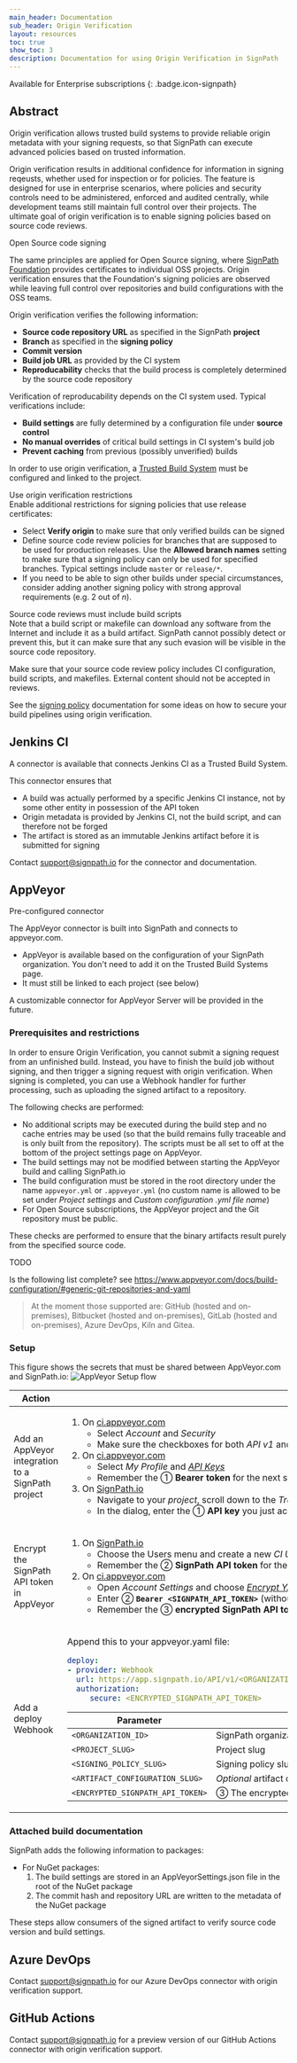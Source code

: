 ```yaml
---
main_header: Documentation
sub_header: Origin Verification
layout: resources
toc: true
show_toc: 3
description: Documentation for using Origin Verification in SignPath
---
```


Available for Enterprise subscriptions
{: .badge.icon-signpath}

## Abstract

Origin verification allows trusted build systems to provide reliable origin metadata with your signing requests, so that SignPath can execute advanced policies based on trusted information. 

Origin verification results in additional confidence for information in signing reqeusts, whether used for inspection or for policies. The feature is designed for use in enterprise scenarios, where policies and security controls need to be administered, enforced and audited centrally, while development teams still maintain full control over their projects. The ultimate goal of origin verification is to enable signing policies based on source code reviews.

<div class="panel info" markdown="1">
<div class="panel-header">Open Source code signing</div>

The same principles are applied for Open Source signing, where [SignPath Foundation](https://signpath.org) provides certificates to individual OSS projects. Origin verification ensures that the Foundation's signing policies are observed while leaving full control over repositories and build configurations with the OSS teams.
</div>

Origin verification verifies the following information:

* **Source code repository URL** as specified in the SignPath **project**
* **Branch** as specified in the **signing policy**
* **Commit version**
* **Build job URL** as provided by the CI system
* **Reproducability** checks that the build process is completely determined by the source code repository

Verification of reproducability depends on the CI system used. Typical verifications include:

* **Build settings** are fully determined by a configuration file under **source control**
* **No manual overrides** of critical build settings in CI system's build job
* **Prevent caching** from previous (possibly unverified) builds

In order to use origin verification, a [Trusted Build System](trusted-build-systems) must be configured and linked to the project.

<div class="panel tip" markdown="1">
<div class="panel-header">Use origin verification restrictions</div>
Enable additional restrictions for signing policies that use release certificates:

* Select **Verify origin** to make sure that only verified builds can be signed
* Define source code review policies for branches that are supposed to be used for production releases. Use the **Allowed branch names** setting to make sure that a signing policy can only be used for specified branches. Typical settings include `master` or `release/*`.
* If you need to be able to sign other builds under special circumstances, consider adding another signing policy with strong approval requirements (e.g. 2 out of *n*).
</div>

<div class="panel warning" markdown="1">
<div class="panel-header">Source code reviews must include build scripts</div>
Note that a build script or makefile can download any software from the Internet and include it as a build artifact. SignPath cannot possibly detect or prevent this, but it can make sure that any such evasion will be visible in the source code repository.

Make sure that your source code review policy includes CI configuration, build scripts, and makefiles. External content should not be accepted in reviews.
</div>

See the [signing policy](/documentation/projects#signing-policy-origin-verification) documentation for some ideas on how to secure your build pipelines using origin verification.

## Jenkins CI

A connector is available that connects Jenkins CI as a Trusted Build System. 

This connector ensures that 
* A build was actually performed by a specific Jenkins CI instance, not by some other entity in possession of the API token
* Origin metadata is provided by Jenkins CI, not the build script, and can therefore not be forged
* The artifact is stored as an immutable Jenkins artifact before it is submitted for signing

Contact support@signpath.io for the connector and documentation.

## AppVeyor

<div class="panel info" markdown="1">
<div class="panel-header">Pre-configured connector</div>

The AppVeyor connector is built into SignPath and connects to appveyor.com. 
* AppVeyor is available based on the configuration of your SignPath organization. You don't need to add it on the Trusted Build Systems page. 
* It must still be linked to each project (see below)

A customizable connector for AppVeyor Server will be provided in the future.
</div>

### Prerequisites and restrictions

In order to ensure Origin Verification, you cannot submit a signing request from an unfinished build. Instead, you have to finish the build job without signing, and then trigger a signing request with origin verification. When signing is completed, you can use a Webhook handler for further processing, such as uploading the signed artifact to a repository. 

The following checks are performed:

* No additional scripts may be executed during the build step and no cache entries may be used (so that the build remains fully traceable and is only built from the repository). The scripts must be all set to off at the bottom of the project settings page on AppVeyor.
* The build settings may not be modified between starting the AppVeyor build and calling SignPath.io
* The build configuration must be stored in the root directory under the name `appveyor.yml` or `.appveyor.yml` (no custom name is allowed to be set under *Project settings* and *Custom configuration .yml file name*)
* For Open Source subscriptions, the AppVeyor project and the Git repository must be public.

These checks are performed to ensure that the binary artifacts result purely from the specified source code.

<div class="panel todo" markdown="1">
<div class="panel-header">TODO</div>

Is the following list complete? see https://www.appveyor.com/docs/build-configuration/#generic-git-repositories-and-yaml
> At the moment those supported are: GitHub (hosted and on-premises), Bitbucket (hosted and on-premises), GitLab (hosted and on-premises), Azure DevOps, Kiln and Gitea. 
</div>

### Setup
This figure shows the secrets that must be shared between AppVeyor.com and SignPath.io:
![AppVeyor Setup flow](/assets/img/resources/documentation_build-integration_appveyor.png)

<table style="table-layout: auto;">
<thead>
  <tr>
    <th style="width: 20%;">Action</th>
    <th style="width: 60%;">Steps</th>
    <th style="width: 20%;">Remarks</th>
  </tr>
</thead>
<tbody>
  <tr>
    <td>Add an AppVeyor integration to a SignPath project</td>
    <td markdown="1">

1. On [ci.appveyor.com](https://ci.appveyor.com)
   * Select *Account* and *Security*
   * Make sure the checkboxes for both *API v1* and *API v2* are checked
2. On [ci.appveyor.com](https://ci.appveyor.com)
   * Select *My Profile* and [*API Keys*](https://ci.appveyor.com/api-keys)
   * Remember the ① **Bearer token** for the next step
3. On [SignPath.io](https://app.signpath.io)
   * Navigate to your *project*, scroll down to the *Trusted Build Systems* section and add a link to *AppVeyor*
   * In the dialog, enter the ① **API key** you just acquired

</td>
    <td>SignPath.io must authenticate against Appveyor to retrieve the build artifacts</td>
  </tr> <tr>
    <td>Encrypt the SignPath API token in AppVeyor</td>
    <td markdown="1">

1. On [SignPath.io](https://app.signpath.io)
   * Choose the Users menu and create a new *CI User* or open an existing one
   * Remember the ② **SignPath API token** for the next step
2. On [ci.appveyor.com](https://ci.appveyor.com)
   * Open *Account Settings* and choose *[Encrypt YAML](https://ci.appveyor.com/tools/encrypt)*
   * Enter ② **``Bearer <SIGNPATH_API_TOKEN>``** (without &lt;brackets&gt;)
   * Remember the ③ **encrypted SignPath API token** for the next step

</td>
    <td>AppVeyor lets you encrypt secret values. You can then safely use the encrypted string in your appveyor.yaml file</td>
  </tr> <tr>
    <td>Add a deploy Webhook</td>
    <td colspan="2" markdown="1">

Append this to your appveyor.yaml file:

~~~ yaml
deploy:
- provider: Webhook
  url: https://app.signpath.io/API/v1/<ORGANIZATION_ID>/Integrations/AppVeyor?ProjectSlug=<PROJECT_SLUG>&SigningPolicySlug=<SIGNING_POLICY_SLUG>&ArtifactConfigurationSlug=<ARTIFACT_CONFIGURATION_SLUG>
  authorization:
     secure: <ENCRYPTED_SIGNPATH_API_TOKEN>
~~~

| Parameter                                                 | Description                                                            |
| --------------------------------------------------------- | ---------------------------------------------------------------------- |
| `<ORGANIZATION_ID>`                                       | SignPath organization ID (can be retrieved from the organization page)
| `<PROJECT_SLUG>`                                          | Project slug
| `<SIGNING_POLICY_SLUG>`                                   | Signing policy slug
| `<ARTIFACT_CONFIGURATION_SLUG>`                           | _Optional_ artifact configuration slug (default artifact configuration if not specified)
| `<ENCRYPTED_SIGNPATH_API_TOKEN>`                          | ③ The encrypted value from the previous step

</td> </tr> </tbody> </table>

### Attached build documentation

SignPath adds the following information to packages:

* For NuGet packages:
  1. The build settings are stored in an AppVeyorSettings.json file in the root of the NuGet package
  2. The commit hash and repository URL are written to the metadata of the NuGet package

These steps allow consumers of the signed artifact to verify source code version and build settings.

## Azure DevOps

Contact support@signpath.io for our Azure DevOps connector with origin verification support.

## GitHub Actions

Contact support@signpath.io for a preview version of our GitHub Actions connector with origin verification support.